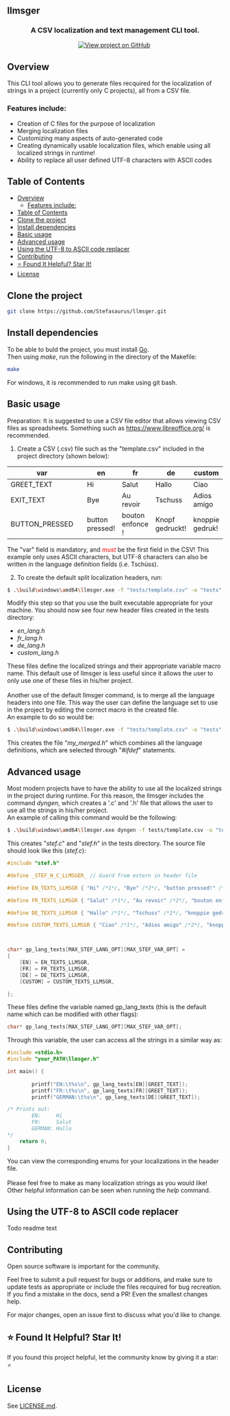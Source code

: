 <h1 align="center">
<h2>
  llmsger
</h2>
<h3 align="center">
  A CSV localization and text management CLI tool.
</h3>
<p align="center">
  <a href="https://github.com/Stefasaurus/llmsger" target="_blank" rel="noopener noreferrer"><img src="https://img.shields.io/badge/GitHub-Source-success" alt="View project on GitHub" /></a>&nbsp;
</p>

## Overview

This CLI tool allows you to generate files recquired for the localization of strings in a
project (currently only C projects), all from a CSV file. 


### Features include:

- Creation of C files for the purpose of localization
- Merging localization files
- Customizing many aspects of auto-generated code
- Creating dynamically usable localization files, which enable using all localized strings in runtime!
- Ability to replace all user defined UTF-8 characters with ASCII codes
<!-- [lock:donate] 🚫--------------------------------------- -->


## Table of Contents

- [Overview](#overview)
  - [Features include:](#features-include)
- [Table of Contents](#table-of-contents)
- [Clone the project](#clone-the-project)
- [Install dependencies](#install-dependencies)
- [Basic usage](#basic-usage)
- [Advanced usage](#advanced-usage)
- [Using the UTF-8 to ASCII code replacer](#using-the-utf-8-to-ascii-code-replacer)
- [Contributing](#contributing)
- [⭐ Found It Helpful? Star It!](#-found-it-helpful-star-it)
- [License](#license)

## Clone the project

```bash
git clone https://github.com/Stefasaurus/llmsger.git
```

## Install dependencies

To be able to buld the project, you must install [Go](https://go.dev/doc/install).\
Then using *make*, run the following in the directory of the Makefile:
```bash
make
```
For windows, it is recommended to run make using git bash.

## Basic usage

Preparation:
It is suggested to use a CSV file editor that allows viewing CSV files as spreadsheets. Something such as https://www.libreoffice.org/ is recommended.

1. Create a CSV (.csv) file such as the "template.csv" included in the project directory (shown below):


| var            |   | en              | fr               | de              | custom     |
|----------------|---|-----------------|------------------|-----------------|-----------------|
| GREET_TEXT     |   | Hi              | Salut            | Hallo           | Ciao            |
| EXIT_TEXT      |   | Bye             | Au revoir        | Tschuss         | Adios amigo     |
| BUTTON_PRESSED |   | button pressed! | bouton enfonce ! | Knopf gedruckt! | knoppie gedruk! |

The "var" field is mandatory, and <span style="color:red">*must*</span> be the first field in the CSV!
This example only uses ASCII characters, but UTF-8 characters can also be written in the language definition fields (i.e. Tschüss).

2. To create the default split localization headers, run:
  ```bash
$ .\build\windows\amd64\llmsger.exe -f "tests/template.csv" -o "tests"
  ```
Modify this step so that you use the built executable appropriate for your machine.
You should now see four new header files created in the tests directory:
- *en_lang.h*
- *fr_lang.h*
- *de_lang.h*
- *custom_lang.h*

These files define the localized strings and their appropriate variable macro name. This default use of llmsger is less useful since it allows the user to only use one of these files in his/her project.\
\
Another use of the default llmsger command, is to merge all the language headers into one file. This way the user can define the language set to use in the project by editing the correct macro in the created file.\
An example to do so would be:
```bash
$ .\build\windows\amd64\llmsger.exe -f "tests/template.csv" -o "tests" --mrg -n my_merged
```
This creates the file "*my_merged.h*" which combines all the language definitions, which are selected through "*#ifdef*" statements.

## Advanced usage
Most modern projects have to have the ability to use all the localized strings in the project during runtime. For this reason, the llmsger includes the command *dyngen*, which creates a '.c' and '.h' file that allows the user to use all the strings in his/her project.\
An example of calling this command would be the following:
```bash
$ .\build\windows\amd64\llmsger.exe dyngen -f tests/template.csv -o "tests" --basename stef
```
This creates "*stef.c*" and "*stef.h*" in the tests directory. The source file should look like this (*stef.c*):
```c
#include "stef.h"

#define _STEF_H_C_LLMSGER_ // Guard from extern in header file

#define EN_TEXTS_LLMSGR { "Hi" /*1*/, "Bye" /*2*/, "button pressed!" /*3*/, }

#define FR_TEXTS_LLMSGR { "Salut" /*1*/, "Au revoir" /*2*/, "bouton enfonce !" /*3*/, }

#define DE_TEXTS_LLMSGR { "Hallo" /*1*/, "Tschuss" /*2*/, "knoppie gedruk!" /*3*/, }

#define CUSTOM_TEXTS_LLMSGR { "Ciao" /*1*/, "Adios amigo" /*2*/, "knoppie gedruk!" /*3*/, }



char* gp_lang_texts[MAX_STEF_LANG_OPT][MAX_STEF_VAR_OPT] =
{
	[EN] = EN_TEXTS_LLMSGR,
	[FR] = FR_TEXTS_LLMSGR,
	[DE] = DE_TEXTS_LLMSGR,
	[CUSTOM] = CUSTOM_TEXTS_LLMSGR,

};
```
These files define the variable named gp_lang_texts (this is the default name which can be modified with other flags):
```c
char* gp_lang_texts[MAX_STEF_LANG_OPT][MAX_STEF_VAR_OPT];
```
Through this variable, the user can access all the strings in a similar way as:
```c
#include <stdio.h>
#include "your_PATH\llmsger.h"

int main() {
  
		printf("EN:\t%s\n", gp_lang_texts[EN][GREET_TEXT]);
		printf("FR:\t%s\n", gp_lang_texts[FR][GREET_TEXT]);
		printf("GERMAN:\t%s\n", gp_lang_texts[DE][GREET_TEXT]);

/* Prints out:
        EN:     Hi
        FR:     Salut
        GERMAN: Hallo
*/
	return 0;
}
```
You can view the corresponding enums for your localizations in the header file.\
\
Please feel free to make as many localization strings as you would like!
\
Other helpful information can be seen when running the *help* command.
## Using the UTF-8 to ASCII code replacer
Todo readme text

## Contributing

Open source software is important for the community.

Feel free to submit a pull request for bugs or additions, and make sure to update tests as appropriate or include the files recquired for bug recreation. If you find a mistake in the docs, send a PR! Even the smallest changes help.

For major changes, open an issue first to discuss what you'd like to change.

<!-- [/lock:contributing] --------------------------------------🚫 -->

## ⭐ Found It Helpful? Star It!

If you found this project helpful, let the community know by giving it a star: ⭐

## License

See [LICENSE.md](https://github.com/Stefasaurus/llmsger/blob/main/LICENSE).

